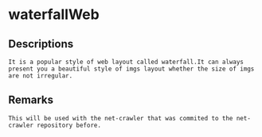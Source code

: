 # waterfallWeb

## Descriptions
  ```
  It is a popular style of web layout called waterfall.It can always present you a beautiful style of imgs layout whether the size of imgs are not irregular.
  ```

## Remarks
  
  ```
  This will be used with the net-crawler that was commited to the net-crawler repository before.
  ```
